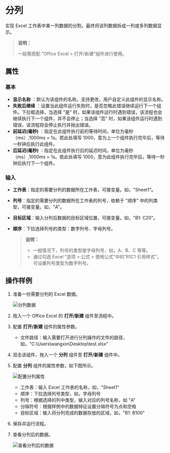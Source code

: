 # 分列
实现 Excel 工作表中某一列数据的分割，最终将该列数据拆成一列或多列数据显示。

> **说明：**
> 
> 一般需搭配 “Office Excel > 打开/新建”组件进行使用。


## 属性

### 基本
- **显示名称** ：默认为该组件的名称。支持更改，用户自定义此组件的显示名称。
- **失败后继续** ：设置当此组件运行失败时，是否忽略此错误继续运行下一个组件。下拉框选择，当选择 "是" 时，如果该组件运行时遇到错误，该流程也会继续执行下一个组件，并不会停止；当选择 "否" 时，如果该组件运行时遇到错误，该流程将会停止执行并抛出错误。
- **前延迟(毫秒)** ：指定在此组件执行前的等待时间。单位为毫秒（ms）,1000ms = 1s。若此处填写 1000，意为上一个组件执行完毕后，等待一秒钟后执行此组件。
- **后延迟(毫秒)** ：指定在此组件执行后的延迟时间。单位为毫秒（ms）,1000ms = 1s。若此处填写 1000，意为此组件执行完毕后，等待一秒钟后执行下一个组件。

### 输入
- **工作表**：指定的需要分列的数据所在工作表，可接变量。如，"Sheet1"。
- **列号**：指定的需要分列的数据所在工作表的列号，依赖于 "顺序" 中的列类型，可接变量。如，"A"。
- **目标区域**：输入分列后数据的目标区域位置，可接变量。如，"B1: C20"。
- **顺序**：下拉选择列号的类型：数字列号、字母列号。

  > **说明：**
  >- 一般情况下，列号的类型是字母列号，如，A、B、C 等等。
  >- 通过勾选 Excel “选项 > 公式 > 使用公式”中的“R1C1 引用样式”，可设置列号类型为数字列号。

## 操作样例

1. 准备一份需要分列的 Excel 数据。

   ![分列数据](https://docimages.blob.core.chinacloudapi.cn/images/Activities/excelcolumndata20201217.png)

2. 拖入一个 Office Excel 的 **打开/新建** 组件至流程中。
3. 配置 **打开/新建** 组件的属性参数。
    - 文件路径：输入需要打开进行分列操作的文件的路径，如，"C:\Users\wangxin\Desktop\test.xlsx"
4. 双击该组件，拖入一个 **分列** 组件至 **打开/新建** 组件中。
5. 配置 **分列** 组件的属性参数，如下图所示。

   ![配置分列属性](https://docimages.blob.core.chinacloudapi.cn/images/Activities/excelcolumn20201217.png)
    - 工作表：输入 Excel 工作表的名称，如，"Sheet1"
    - 顺序：下拉选择列号类型，如，字母列号
    - 列号：根据选择的列中类型，输入对应的列号名称，如 "A"
    - 分隔符号：根据样例中的数据特征设置分隔符号为点和空格
    - 目标区域：输入将分列完成的数据存放的区域，如，"B1: B100"
6. 保存并运行流程。
7. 查看分列后的数据。

   ![查看分列后的数据](https://docimages.blob.core.chinacloudapi.cn/images/Activities/excelcolumndataresult20201217.png)
